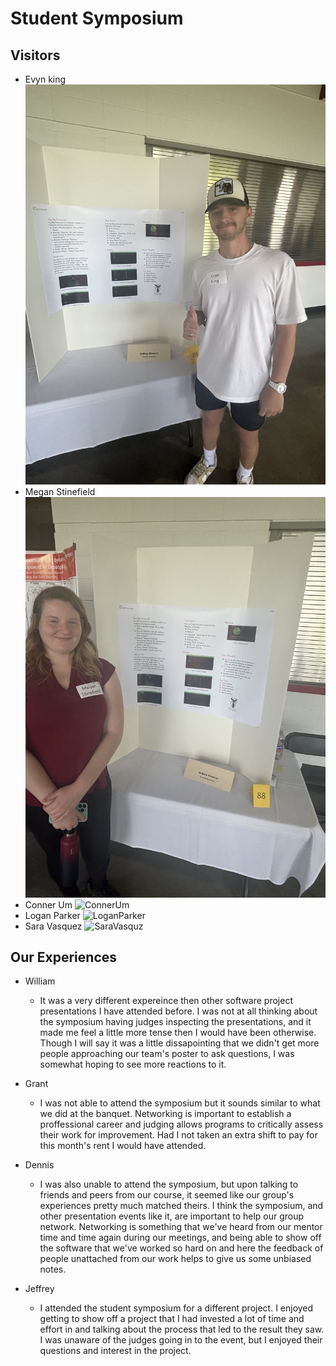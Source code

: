 # Student Symposium


## Visitors
- Evyn king
![EvynKing](EvynKing.jpg)
- Megan Stinefield
![MeganStinefield](MeganStinefield.jpg)
- Conner Um
![ConnerUm](ConnerUm.jpg)
- Logan Parker
![LoganParker](LoganParker.jpg) 
- Sara Vasquez
![SaraVasquz](SaraVasquez.jpg)


## Our Experiences

- William
  - It was a very different expereince then other software project presentations I have attended before. I was not at all thinking about the symposium having judges inspecting the presentations, and it made me feel a little more tense then I would have been otherwise. Though I will say it was a little dissapointing that we didn't get more people approaching our team's poster to ask questions, I was somewhat hoping to see more reactions to it.

- Grant
  - I was not able to attend the symposium but it sounds similar to what we did at the banquet. Networking is important to establish a proffessional career and judging allows programs to critically assess their work for improvement. Had I not taken an extra shift to pay for this month's rent I would have attended.

- Dennis
  - I was also unable to attend the symposium, but upon talking to friends and peers from our course, it seemed like our group's experiences pretty much matched theirs. I think the symposium, and other presentation events like it, are important to help our group network. Networking is something that we've heard from our mentor time and time again during our meetings, and being able to show off the software that we've worked so hard on and here the feedback of people unattached from our work helps to give us some unbiased notes.
 
- Jeffrey
  - I attended the student symposium for a different project. I enjoyed getting to show off a project that I had invested a lot of time and effort in and talking about the process that led to the result they saw. I was unaware of the judges going in to the event, but I enjoyed their questions and interest in the project.
